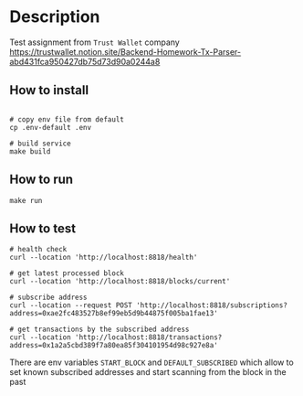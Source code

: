 # Description

Test assignment from `Trust Wallet` company
https://trustwallet.notion.site/Backend-Homework-Tx-Parser-abd431fca950427db75d73d90a0244a8

## How to install
```shell

# copy env file from default
cp .env-default .env

# build service
make build
```

## How to run
```
make run
```

## How to test

```shell
# health check
curl --location 'http://localhost:8818/health'

# get latest processed block
curl --location 'http://localhost:8818/blocks/current'

# subscribe address
curl --location --request POST 'http://localhost:8818/subscriptions?address=0xae2fc483527b8ef99eb5d9b44875f005ba1fae13'

# get transactions by the subscribed address
curl --location 'http://localhost:8818/transactions?address=0x1a2a5cbd389f7a80ea85f304101954d98c927e8a'
```

There are env variables `START_BLOCK` and `DEFAULT_SUBSCRIBED` 
which allow to set known subscribed addresses and start scanning from the block in the past 

